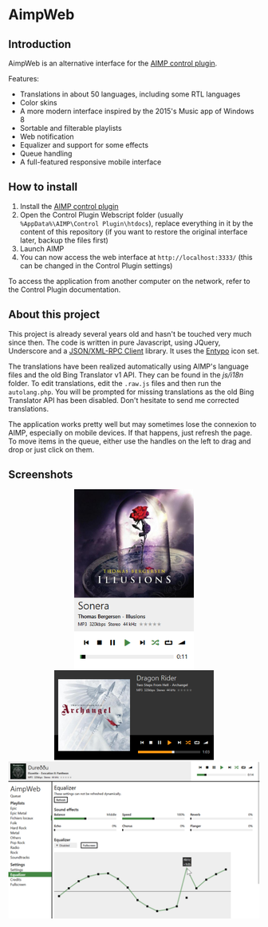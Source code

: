 AimpWeb
=======

Introduction
------------
AimpWeb is an alternative interface for the [AIMP control plugin](https://github.com/a0ivanov/aimp-control-plugin).

Features:
- Translations in about 50 languages, including some RTL languages
- Color skins
- A more modern interface inspired by the 2015's Music app of Windows 8
- Sortable and filterable playlists
- Web notification
- Equalizer and support for some effects
- Queue handling
- A full-featured responsive mobile interface

How to install
--------------
1. Install the [AIMP control plugin](https://github.com/a0ivanov/aimp-control-plugin)
2. Open the Control Plugin Webscript folder (usually `%AppData%\AIMP\Control Plugin\htdocs`), replace everything in it by the content of this repository (if you want to restore the original interface later, backup the files first)
3. Launch AIMP
4. You can now access the web interface at `http://localhost:3333/` (this can be changed in the Control Plugin settings)

To access the application from another computer on the network, refer to the Control Plugin documentation.

About this project
------------------
This project is already several years old and hasn't be touched very much since then. The code is written in pure Javascript, using JQuery, Underscore and a [JSON/XML-RPC Client](https://code.google.com/archive/p/json-xml-rpc/) library. It uses the [Entypo](http://www.entypo.com) icon set.

The translations have been realized automatically using AIMP's language files and the old Bing Translator v1 API. They can be found in the *js/i18n* folder. To edit translations, edit the `.raw.js` files and then run the `autolang.php`. You will be prompted for missing translations as the old Bing Translator API has been disabled. Don't hesitate to send me corrected translations.

The application works pretty well but may sometimes lose the connexion to AIMP, especially on mobile devices. If that happens, just refresh the page. To move items in the queue, either use the handles on the left to drag and drop or just click on them.

Screenshots
-----------
<center>
<a href="res/scr/mobile-portrait.png"><img src="res/scr/mobile-portrait.png" alt="Mobile Portrait" width="240"/></a><br>
<a href="res/scr/mobile-landscape.png"><img src="res/scr/mobile-landscape.png" alt="Mobile Landscape" width="320"/></a><br>
<a href="res/scr/equalizer.png"><img src="res/scr/equalizer.png" alt="Equalizer" width="640"/></a><br>
</center>